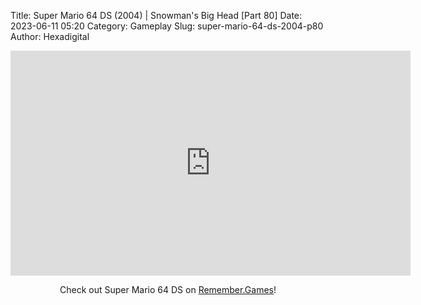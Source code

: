 Title: Super Mario 64 DS (2004) | Snowman's Big Head [Part 80]
Date: 2023-06-11 05:20
Category: Gameplay
Slug: super-mario-64-ds-2004-p80
Author: Hexadigital

<center><iframe src="https://www.youtube.com/embed/h4G6Pf8YI18?feature=oembed" allow="accelerometer; autoplay; encrypted-media; gyroscope; picture-in-picture" width="640" height="360" frameborder="0"></iframe>

Check out Super Mario 64 DS on [Remember.Games](https://remember.games/game/2250/super-mario-64-ds/)!</center>
